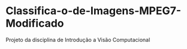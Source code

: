 # Classifica-o-de-Imagens-MPEG7-Modificado
Projeto da disciplina de Introdução a Visão Computacional
